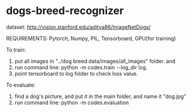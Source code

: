 # dogs-breed-recognizer
dataset: http://vision.stanford.edu/aditya86/ImageNetDogs/

REQUIREMENTS:
Pytorch, Numpy, PIL, Tensorboard, GPU(for training)


To train: 
1) put all images in "../dog breed data/images/all_images" folder. and 
2) run command line: python -m codes.train --log_dir log.
3) point tensorboard to log folder to check loss value.

To evaluate:
1) find a dog's picture, and put it in the main folder, and name it "dog.jpg"
2) run command line: python -m codes.evaluation
